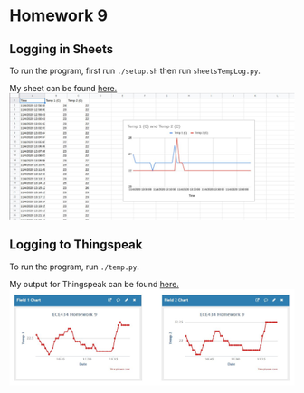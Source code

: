 # Homework 9
## Logging in Sheets
To run the program, first run `./setup.sh` then run `sheetsTempLog.py`. 

My sheet can be found [here.](https://docs.google.com/spreadsheets/d/1nqkfb2mj2ONiOz9udQsRrPbfCV2_YJTuQHcWcPSO190/edit?usp=sharing)
![Sheets Temp Log](sheets.jpg)

## Logging to Thingspeak
To run the program, run `./temp.py`.

My output for Thingspeak can be found [here.](https://thingspeak.com/channels/1218557)
![Thingspeak Temp Log](thingspeak.jpg)